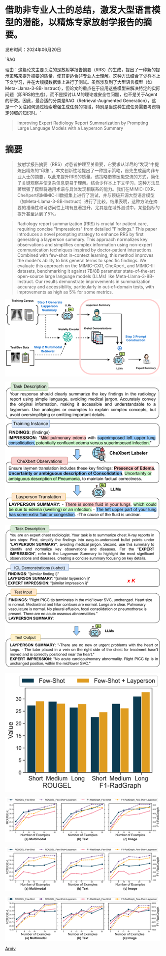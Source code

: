 # 借助非专业人士的总结，激发大型语言模型的潜能，以精炼专家放射学报告的摘要。

发布时间：2024年06月20日

`RAG

理由：这篇论文主要关注的是放射学报告摘要（RRS）的生成，提出了一种新的提示策略来提升摘要的质量，使其更适合非专业人士理解。这种方法结合了少样本上下文学习，并在大规模数据集上进行了测试。虽然涉及到了大型语言模型（如Meta-Llama-3-8B-Instruct），但论文的重点在于应用这些模型来解决特定的实际问题（即RRS的生成），而不是探讨LLM的理论或安全性问题，也不是关于Agent的研究。因此，最合适的分类是RAG（Retrieval-Augmented Generation），这是一个关注如何通过检索增强生成任务的领域，特别是当这种生成任务需要考虑特定领域的知识时。`

> Improving Expert Radiology Report Summarization by Prompting Large Language Models with a Layperson Summary

# 摘要

> 放射学报告摘要（RRS）对患者护理至关重要，它要求从详尽的“发现”中提炼出精炼的“印象”。本文创新性地提出了一种提示策略，首先生成面向非专业人士的摘要，以此来提升RRS的质量。该策略借鉴医患交流的方式，简化了关键观察并使复杂信息更易于理解。结合少样本上下文学习，这种方法显著增强了模型将通用术语与具体发现相联系的能力。我们在MIMIC-CXR、CheXpert和MIMIC-III数据集上进行了测试，并与顶级开源大型语言模型（如Meta-Llama-3-8B-Instruct）进行了比较。结果表明，这种方法在摘要的准确性和可访问性上均有显著提升，尤其是在域外测试中，某些指标的提升甚至达到了5%。

> Radiology report summarization (RRS) is crucial for patient care, requiring concise "Impressions" from detailed "Findings." This paper introduces a novel prompting strategy to enhance RRS by first generating a layperson summary. This approach normalizes key observations and simplifies complex information using non-expert communication techniques inspired by doctor-patient interactions. Combined with few-shot in-context learning, this method improves the model's ability to link general terms to specific findings. We evaluate this approach on the MIMIC-CXR, CheXpert, and MIMIC-III datasets, benchmarking it against 7B/8B parameter state-of-the-art open-source large language models (LLMs) like Meta-Llama-3-8B-Instruct. Our results demonstrate improvements in summarization accuracy and accessibility, particularly in out-of-domain tests, with improvements as high as 5% for some metrics.

![借助非专业人士的总结，激发大型语言模型的潜能，以精炼专家放射学报告的摘要。](../../../paper_images/2406.14500/x1.png)

![借助非专业人士的总结，激发大型语言模型的潜能，以精炼专家放射学报告的摘要。](../../../paper_images/2406.14500/x2.png)

![借助非专业人士的总结，激发大型语言模型的潜能，以精炼专家放射学报告的摘要。](../../../paper_images/2406.14500/x3.png)

![借助非专业人士的总结，激发大型语言模型的潜能，以精炼专家放射学报告的摘要。](../../../paper_images/2406.14500/x4.png)

![借助非专业人士的总结，激发大型语言模型的潜能，以精炼专家放射学报告的摘要。](../../../paper_images/2406.14500/x5.png)

![借助非专业人士的总结，激发大型语言模型的潜能，以精炼专家放射学报告的摘要。](../../../paper_images/2406.14500/x6.png)

![借助非专业人士的总结，激发大型语言模型的潜能，以精炼专家放射学报告的摘要。](../../../paper_images/2406.14500/x7.png)

[Arxiv](https://arxiv.org/abs/2406.14500)